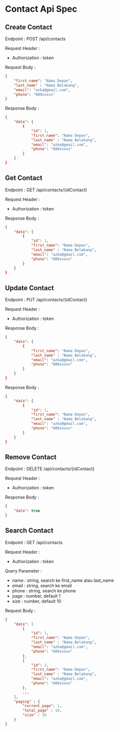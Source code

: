 # Contact Api Spec

## Create Contact

Endpoint : POST /api/contacts

Request Header :
- Authorization : token

Request Body :

```json
{
    "first_name": "Nama Depan",
    "last_name" : "Nama Belakang",
    "email": "azka@gmail.com",
    "phone": "089xxxxx"
}
```

Response Body :

```json
{
    "data": {
        {
            "id": 1,
            "first_name": "Nama Depan",
            "last_name" : "Nama Belakang",
            "email": "azka@gmail.com",
            "phone": "089xxxxx"
        }
    }
}
```

## Get Contact

Endpoint : GET /api/contacts/{idContact}

Request Header :
- Authorization : token

Response Body :

```json
{
    "data": {
        {
            "id": 1,
            "first_name": "Nama Depan",
            "last_name" : "Nama Belakang",
            "email": "azka@gmail.com",
            "phone": "089xxxxx"
        }
    }
}
```

## Update Contact

Endpoint : PUT /api/contacts/{idContact}

Request Header :
- Authorization : token

Response Body :

```json
{
    "data": {
        {
            "first_name": "Nama Depan",
            "last_name" : "Nama Belakang",
            "email": "azka@gmail.com",
            "phone": "089xxxxx"
        }
    }
}
```

Response Body :

```json
{
    "data": {
        {
            "id": 1,
            "first_name": "Nama Depan",
            "last_name" : "Nama Belakang",
            "email": "azka@gmail.com",
            "phone": "089xxxxx"
        }
    }
}
```

## Remove Contact

Endpoint : DELETE /api/contacts/{idContact}

Request Header :
- Authorization : token

Response Body :

```json
{
    "data": true
}
```

## Search Contact

Endpoint : GET /api/contacts

Request Header :
- Authorization : token

Query Parameter :
- name : string, search ke first_name atau last_name
- email : string, search ke email
- phone : string, search ke phone
- page : number, default 1
- size : number, default 10

Request Body :

```json
{
    "data": [
        {
            "id": 1,
            "first_name": "Nama Depan",
            "last_name" : "Nama Belakang",
            "email": "azka@gmail.com",
            "phone": "089xxxxx"
        },
        {
            "id": 2,
            "first_name": "Nama Depan",
            "last_name" : "Nama Belakang",
            "email": "azka@gmail.com",
            "phone": "089xxxxx"
        },
        ...
    ],
    "paging" : {
        "current_page": 1,
        "total_page" : 10,
        "size" : 10
    }
}
```